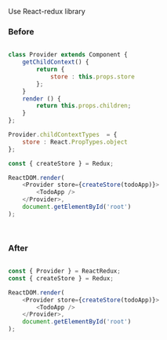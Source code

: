 
Use React-redux library 

<script src="//cdnjs.cloudflare.com/ajax/libs/react-redux/4.0.0/react-redux.js"></script>

### Before
```javascript

class Provider extends Component {
    getChildContext() {
        return {
            store : this.props.store
        };
    }
    render () {
        return this.props.children;
    }
};

Provider.childContextTypes  = {
    store : React.PropTypes.object
};

const { createStore } = Redux;

ReactDOM.render(
    <Provider store={createStore(todoApp)}>
        <TodoApp />
    </Provider>,
    document.getElementById('root')
);




```





### After

```javascript

const { Provider } = ReactRedux;
const { createStore } = Redux;

ReactDOM.render(
    <Provider store={createStore(todoApp)}>
        <TodoApp />
    </Provider>,
    document.getElementById('root')
);



```
